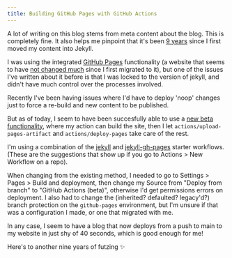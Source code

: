 ```yaml
---
title: Building GitHub Pages with GitHub Actions
---
```


A lot of writing on this blog stems from meta content about the blog. This is completely fine. It also helps
me pinpoint that it's been [9 years](https://glasnt.com/blog/jekyll-and-rake-for-better-blogging/) since I 
first moved my content into Jekyll. 

I was using the integrated [GitHub Pages](https://pages.github.com/) functionality (a website that seems to have [not changed much](https://web.archive.org/web/20141117080213/https://pages.github.com/) since I first migrated to it), but one of the issues I've written about it before 
is that I was locked to the version of jekyll, and didn't have much control over the processes involved. 

Recently I've been having issues where I'd have to deploy 'noop' changes just to force a re-build and new content to be published. 

But as of today, I seem to have been succesfully able to use a [new beta functionality](https://github.com/orgs/community/discussions/301139), where
my action can build the site, then I let `actions/upload-pages-artifact` and `actions/deploy-pages` take care of the rest.


I'm using a combination of the [jekyll](https://github.com/actions/starter-workflows/blob/a0a25cc2d4b6bd5d9870c18c04159dbe4e599e31/pages/jekyll.yml) and [jekyll-gh-pages](https://github.com/actions/starter-workflows/blob/a0a25cc2d4b6bd5d9870c18c04159dbe4e599e31/pages/jekyll-gh-pages.yml) starter workflows. (These are the suggestions that show up if you go to Actions > New Workflow on a repo).

When changing from the existing method, I needed to go to Settings > Pages > Build and deployment, then change my Source from "Deploy from branch" to "GitHub Actions (beta)", otherwise I'd get permissions errors on deployment. I also had to change the (inherited? defaulted? legacy'd?) branch protection on the `github-pages` environment, but I'm unsure if that was a configuration I made, or one that migrated with me. 

In any case, I seem to have a blog that now deploys from a push to main to my website in just shy of 40 seconds, which is good enough for me!

Here's to another nine years of futzing ✨
